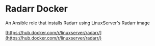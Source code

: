 # Radarr Docker

An Ansible role that installs Radarr using LinuxServer's Radarr image

[https://hub.docker.com/r/linuxserver/radarr/](https://hub.docker.com/r/linuxserver/radarr/)
